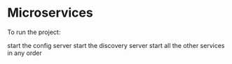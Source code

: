 # Microservices

To run the project:

start the config server
start the discovery server
start all the other services in any order
